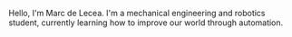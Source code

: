 Hello, I'm Marc de Lecea. I'm a mechanical engineering and robotics student, currently learning how to improve our world through automation.
